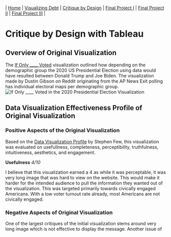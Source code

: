 | [Home](https://ncbartel.github.io/Portfolio/) | [Visualizing Debt](visualizing-government-debt) | [Critique by Design](critique-by-design) | [Final Project I](final-project-part-one) | [Final Project II](final-project-part-two) | [Final Project III](final-project-part-three) |

# Critique by Design with Tableau

## Overview of Original Visualization 
The <a href = "https://data.world/makeovermonday/2021w27" target="_blank">If Only ____ Voted</a> visualization outlined how depending on the demographic group the 2020 US Presidential Election using data would have resulted between Donald Trump and Joe Biden. The visualization made by Dustin Gibson on Reddit originating from the AP News Exit polling has individual electoral maps per demographic group. 
![If Only ____ Voted in the 2020 Presidential Election Visualization](https://www.reddit.com/media?url=https%3A%2F%2Fi.redd.it%2F9ksetpj8v5761.png)

## Data Visualization Effectiveness Profile of Original Visualization

### Positive Aspects of the Original Visualization

Based on the <a href ="http://www.perceptualedge.com/articles/visual_business_intelligence/data_visualization_effectiveness_profile.pdf" target ="_blank">Data Visualization Profile</a> by Stephen Few, this visualization was evaluated on usefullness, completeness, perceptibility, truthfulness, intuitiveness, aesthetics, and engagement. 

**Usefulness**
*4/10*

I believe that this visualization earned a 4 as while it was perceptable, it was very long image that was hard to view on the website. This would make it harder for the intended audience to pull the information they wanted out of the visualization. This was targeted primarily towards civically engaged Americans. With a low voter turnout rate already, most Americans are not civically engaged. 

### Negative Aspects of Original Visualization
One of the largest critiques of the initial visualization stems around very long image which is not effective to display the message. Another issue of 

